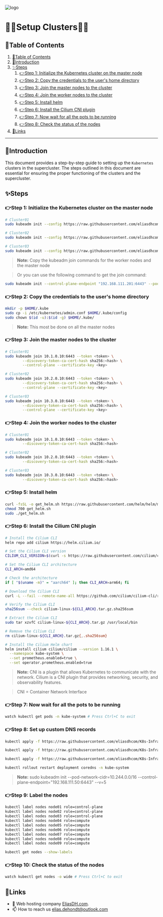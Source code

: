 ![logo](https://eliasdh.com/assets/media/images/logo-github.png)
# 💙🤍Setup Clusters🤍💙

## 📘Table of Contents

1. [📘Table of Contents](#📘table-of-contents)
2. [🖖Introduction](#🖖introduction)
3. [✨Steps](#✨steps)
    1. [👉Step 1: Initialize the Kubernetes cluster on the master node](#👉step-1-initialize-the-kubernetes-cluster-on-the-master-node)
    2. [👉Step 2: Copy the credentials to the user's home directory](#👉step-2-copy-the-credentials-to-the-users-home-directory)
    3. [👉Step 3: Join the master nodes to the cluster](#👉step-3-join-the-master-nodes-to-the-cluster)
    4. [👉Step 4: Join the worker nodes to the cluster](#👉step-4-join-the-worker-nodes-to-the-cluster)
    5. [👉Step 5: Install helm](#👉step-5-install-helm)
    6. [👉Step 6: Install the Cilium CNI plugin](#👉step-6-install-the-cilium-cni-plugin)
    7. [👉Step 7: Now wait for all the pots to be running](#👉step-7-now-wait-for-all-the-pots-to-be-running)
    8. [👉Step 8: Check the status of the nodes](#👉step-8-check-the-status-of-the-nodes)
4. [🔗Links](#🔗links)

---

## 🖖Introduction

This document provides a step-by-step guide to setting up the `Kubernetes` clusters in the supercluster. The steps outlined in this document are essential for ensuring the proper functioning of the clusters and the supercluster.

## ✨Steps

### 👉Step 1: Initialize the Kubernetes cluster on the master node

```bash
# Cluster01
sudo kubeadm init --config https://raw.githubusercontent.com/eliasdhcom/K8s-Infrastructure/refs/heads/main/Supercluster/Cluster01/ClusterConfiguration.yaml --upload-certs --v "5" # For cluster01 on node01, node02, node03

# Cluster02
sudo kubeadm init --config https://raw.githubusercontent.com/eliasdhcom/K8s-Infrastructure/refs/heads/main/Supercluster/Cluster02/ClusterConfiguration.yaml --upload-certs --v "5" # For cluster02 on node11, node12, node13

# Cluster03
sudo kubeadm init --config https://raw.githubusercontent.com/eliasdhcom/K8s-Infrastructure/refs/heads/main/Supercluster/Cluster03/ClusterConfiguration.yaml --upload-certs --v "5" # For cluster03 on node21, node22, node23
```

> **Note:** Copy the kubeadm join commands for the worker nodes and the master node

> Or you can use the following command to get the join command:

```bash
sudo kubeadm init --control-plane-endpoint "192.168.111.201:6443" --pod-network-cidr "10.244.0.0/16" --cri-socket "unix:///run/containerd/containerd.sock" 
```

### 👉Step 2: Copy the credentials to the user's home directory 

```bash
mkdir -p $HOME/.kube
sudo cp -i /etc/kubernetes/admin.conf $HOME/.kube/config
sudo chown $(id -u):$(id -g) $HOME/.kube/
```

> **Note:** This most be done on all the master nodes

### 👉Step 3: Join the master nodes to the cluster

```bash
# Cluster01
sudo kubeadm join 10.1.0.10:6443 --token <token> \
        --discovery-token-ca-cert-hash sha256:<hash> \
        --control-plane --certificate-key <key>

# Cluster02
sudo kubeadm join 10.2.0.10:6443 --token <token> \
        --discovery-token-ca-cert-hash sha256:<hash> \
        --control-plane --certificate-key <key>

# Cluster03
sudo kubeadm join 10.3.0.10:6443 --token <token> \
        --discovery-token-ca-cert-hash sha256:<hash> \
        --control-plane --certificate-key <key>
```

### 👉Step 4: Join the worker nodes to the cluster

```bash
# Cluster01
sudo kubeadm join 10.1.0.10:6443 --token <token> \
        --discovery-token-ca-cert-hash sha256:<hash>

# Cluster02
sudo kubeadm join 10.2.0.10:6443 --token <token> \
        --discovery-token-ca-cert-hash sha256:<hash>

# Cluster03
sudo kubeadm join 10.3.0.10:6443 --token <token> \
        --discovery-token-ca-cert-hash sha256:<hash>
```

### 👉Step 5: Install helm

```bash
curl -fsSL -o get_helm.sh https://raw.githubusercontent.com/helm/helm/main/scripts/get-helm-3
chmod 700 get_helm.sh
sudo ./get_helm.sh
```

### 👉Step 6: Install the Cilium CNI plugin

```bash
# Install the Cilium CLI
helm repo add cilium https://helm.cilium.io/

# Set the Cilium CLI version
CILIUM_CLI_VERSION=$(curl -s https://raw.githubusercontent.com/cilium/cilium-cli/main/stable.txt)

# Set the Cilium CLI architecture
CLI_ARCH=amd64

# Check the architecture
if [ "$(uname -m)" = "aarch64" ]; then CLI_ARCH=arm64; fi

# Download the Cilium CLI
curl -L --fail --remote-name-all https://github.com/cilium/cilium-cli/releases/download/${CILIUM_CLI_VERSION}/cilium-linux-${CLI_ARCH}.tar.gz{,.sha256sum}

# Verify the Cilium CLI
sha256sum --check cilium-linux-${CLI_ARCH}.tar.gz.sha256sum

# Extract the Cilium CLI
sudo tar xzvfC cilium-linux-${CLI_ARCH}.tar.gz /usr/local/bin

# Remove the Cilium CLI
rm cilium-linux-${CLI_ARCH}.tar.gz{,.sha256sum}

# Install the Cilium Helm chart
helm install cilium cilium/cilium --version 1.16.1 \
  --namespace kube-system \
  --set prometheus.enabled=true \
  --set operator.prometheus.enabled=true
```

> **Note:** CNI is a plugin that allows Kubernetes to communicate with the network. Cilium is a CNI plugin that provides networking, security, and observability features.

> CNI = Container Network Interface

### 👉Step 7: Now wait for all the pots to be running

```bash
watch kubectl get pods -n kube-system # Press Ctrl+C to exit
```

### 👉Step 8: Set up custom DNS records

```bash
kubectl apply -f https://raw.githubusercontent.com/eliasdhcom/K8s-Infrastructure/refs/heads/main/Supercluster/Cluster01/Coredns/ConfigMap.yaml # For cluster01

kubectl apply -f https://raw.githubusercontent.com/eliasdhcom/K8s-Infrastructure/refs/heads/main/Supercluster/Cluster02/Coredns/ConfigMap.yaml # For cluster02

kubectl apply -f https://raw.githubusercontent.com/eliasdhcom/K8s-Infrastructure/refs/heads/main/Supercluster/Cluster03/Coredns/ConfigMap.yaml # For cluster03

kubectl rollout restart deployment coredns -n kube-system
```

> **Note:** sudo kubeadm init --pod-network-cidr=10.244.0.0/16 --control-plane-endpoint="192.168.111.50:6443" --v=5

### 👉Step 9: Label the nodes

```bash
kubectl label nodes node01 role=control-plane
kubectl label nodes node02 role=control-plane
kubectl label nodes node03 role=control-plane
kubectl label nodes node04 role=compute
kubectl label nodes node05 role=compute
kubectl label nodes node06 role=compute
kubectl label nodes node07 role=compute
kubectl label nodes node08 role=compute
kubectl label nodes node09 role=compute
```

```bash
kubectl get nodes --show-labels
```

### 👉Step 10: Check the status of the nodes

```bash
watch kubectl get nodes -o wide # Press Ctrl+C to exit
```

## 🔗Links
- 👯 Web hosting company [EliasDH.com](https://eliasdh.com).
- 📫 How to reach us elias.dehondt@outlook.com